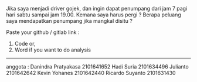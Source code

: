 Jika saya menjadi driver gojek, dan ingin dapat penumpang dari jam 7 pagi hari sabtu sampai jam 19.00. Kemana saya harus pergi ? Berapa peluang saya mendapatkan penumpang jika mangkal disitu ?

Paste your github / gitlab link :
1. Code or,
2. Word if you want to do analysis

------------------------------------------------------------------------------------------------------------------------------------------
anggota :
Danindra Pratyakasa 2101641652
Hadi Suria 2101634496
Julianto 2101642642
Kevin Yohanes 2101642440
Ricardo Suyanto 2101631430
